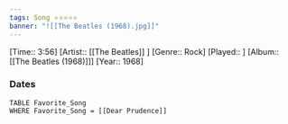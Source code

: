 ```yaml
---
tags: Song ⭐⭐⭐⭐⭐ 
banner: "![[The Beatles (1968).jpg]]"
---
```

[Time:: 3:56]
[Artist:: [[The Beatles]] ]
[Genre:: Rock]
[Played:: ]
[Album:: [[The Beatles (1968)]]]
[Year:: 1968]
### Dates
````dataview
TABLE Favorite_Song
WHERE Favorite_Song = [[Dear Prudence]]
````